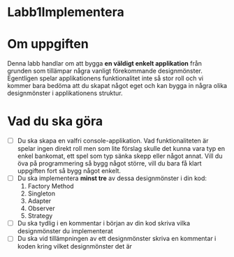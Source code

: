 # Labb1Implementera

# Om uppgiften

Denna labb handlar om att bygga **en väldigt enkelt applikation** från grunden som tillämpar några vanligt förekommande designmönster. Egentligen spelar applikationens funktionalitet inte så stor roll och vi kommer bara bedöma att du skapat något eget och kan bygga in några olika designmönster i applikationens struktur.

# Vad du ska göra

- [ ]  Du ska skapa en valfri console-applikation. Vad funktionaliteten är spelar ingen direkt roll men som lite förslag skulle det kunna vara typ en enkel bankomat, ett spel som typ sänka skepp eller något annat. Vill du öva på programmering så bygg något större, vill du bara få klart uppgiften fort så bygg något enkelt.
- [ ]  Du ska implementera **minst tre** av dessa designmönster i din kod:
    1. Factory Method
    2. Singleton
    3. Adapter
    4. Observer
    5. Strategy
- [ ]  Du ska tydlig i en kommentar i början av din kod skriva vilka designmönster du implementerat
- [ ]  Du ska vid tillämpningen av ett designmönster skriva en kommentar i koden kring vilket designmönster det är
